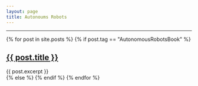 ```yaml
---
layout: page
title: Autonoums Robots
---
```

---
<div class="posts">
  {% for post in site.posts %}
    {% if post.tag == "AutonomousRobotsBook" %}
    <article class="post">
    <h1><a href="{{ site.baseurl }}{{ post.url }}">{{ post.title }}</a></h1>
    <div class="entry">
      {{ post.excerpt }}
    </div>
    </article>
    {% else %}
    {% endif %}
  {% endfor %}
</div>
